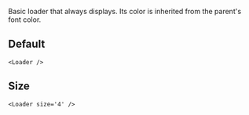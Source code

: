 Basic loader that always displays. Its color is inherited from the parent's
font color.

## Default

    <Loader />

## Size

    <Loader size='4' />
